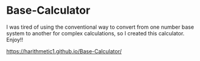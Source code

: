 # Base-Calculator

I was tired of using the conventional way to convert from one number base system to another for complex calculations, so I created this calculator.
Enjoy!!

https://harithmetic1.github.io/Base-Calculator/
